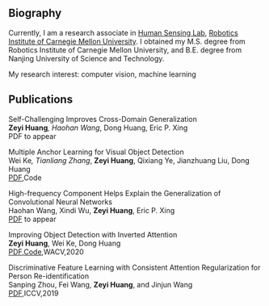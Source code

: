 ## Biography
Currently, I am a research associate in [Human Sensing Lab](http://humansensing.cs.cmu.edu/), [Robotics Institute of Carnegie Mellon University](https://www.ri.cmu.edu/). I obtained my M.S. degree from Robotics Institute of Carnegie Mellon University, and B.E. degree from Nanjing University of Science and Technology.  

My research interest: computer vision, machine learning

## Publications

Self-Challenging Improves Cross-Domain Generalization  
**Zeyi Huang**<sup>*</sup>, Haohan Wang<sup>*</sup>, Dong Huang, Eric P. Xing  
PDF to appear

Multiple Anchor Learning for Visual Object Detection  
Wei Ke<sup>*</sup>, Tianliang Zhang<sup>*</sup>, **Zeyi Huang**, Qixiang Ye, Jianzhuang Liu, Dong Huang  
[PDF](https://arxiv.org/pdf/1912.02252.pdf),Code

High-frequency Component Helps Explain the Generalization of Convolutional Neural Networks  
Haohan Wang, Xindi Wu, **Zeyi Huang**, Eric P. Xing  
[PDF](https://arxiv.org/abs/1905.13545) to appear

Improving Object Detection with Inverted Attention  
**Zeyi Huang**, Wei Ke, Dong Huang  
[PDF](https://arxiv.org/pdf/1903.12255.pdf),[Code](https://github.com/Justinhzy/IAN),WACV,2020

Discriminative Feature Learning with Consistent Attention Regularization for Person Re-identification  
Sanping Zhou, Fei Wang, **Zeyi Huang**, and Jinjun Wang  
[PDF](http://openaccess.thecvf.com/content_ICCV_2019/papers/Zhou_Discriminative_Feature_Learning_With_Consistent_Attention_Regularization_for_Person_Re-Identification_ICCV_2019_paper.pdf),ICCV,2019
